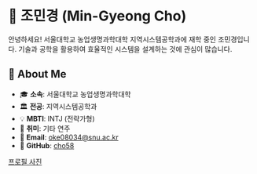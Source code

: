 # 👋 조민경 (Min-Gyeong Cho)

안녕하세요! 서울대학교 농업생명과학대학 지역시스템공학과에 재학 중인 조민경입니다. 기술과 공학을 활용하여 효율적인 시스템을 설계하는 것에 관심이 많습니다.

## 📌 About Me
- 🎓 **소속**: 서울대학교 농업생명과학대학
- 🏛️ **전공**: 지역시스템공학과
- 💡 **MBTI**: INTJ (전략가형)
- 🎸 **취미**: 기타 연주
- 📧 **Email**: [oke08034@snu.ac.kr](mailto:oke08034@snu.ac.kr)
- 🐙 **GitHub**: [cho58](https://github.com/cho58)

[프로필 사진](img_cho58/introduction_img1.jpg)